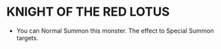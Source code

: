 # KNIGHT OF THE RED LOTUS

*   You can Normal Summon this monster. The effect to Special Summon targets.
